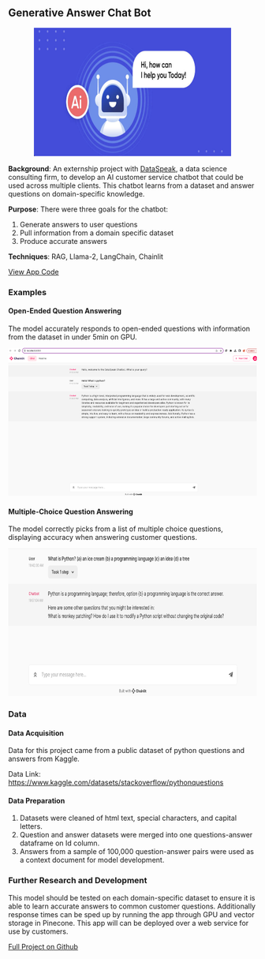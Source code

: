 ## Generative Answer Chat Bot

<p align="center">
  <img src="images/qa-chatbot/chatbot-image.png?raw=true"
  width="400"
  height="260"
  alt="Image of a cartoon AI chatbot">
</p>

**Background**: An externship project with <a href="https://dataspeak.co/about" target="_blank">DataSpeak</a>, a data science consulting firm, to develop an AI customer service chatbot that could be used across multiple clients. This chatbot learns from a dataset and answer questions on domain-specific knowledge. 

**Purpose**: There were three goals for the chatbot:    
 1. Generate answers to user questions
 2. Pull information from a domain specific dataset  
 3. Produce accurate answers  

**Techniques**: RAG, Llama-2, LangChain, Chainlit

<a href='https://github.com/kellyshreeve/QA-Chatbot/blob/main/final_chainlit_app.py'
target='_blank'>View App Code</a>

### Examples  

#### Open-Ended Question Answering  

The model accurately responds to open-ended questions with information from the dataset in under 5min on GPU.

<p align="center">
  <img src="images/qa-chatbot/open-ended-question.png?raw=true"
  width="600"
  height="300"
  alt="Chainlit App open ended question example">
</p>

#### Multiple-Choice Question Answering

The model correctly picks from a list of multiple choice questions, displaying accuracy when answering customer questions.

<p align="center">
  <img src="images/qa-chatbot/multiple-choice-question.png?raw=true"
  width="600"
  height="300"
  alt="Chainlit App multiple choice question example">
</p>

### Data  

#### Data Acquisition  

Data for this project came from a public dataset of python questions and answers from Kaggle.  

Data Link: https://www.kaggle.com/datasets/stackoverflow/pythonquestions  

#### Data Preparation  

1. Datasets were cleaned of html text, special characters, and capital letters.  
2. Question and answer datasets were merged into one questions-answer dataframe on Id column.  
3. Answers from a sample of 100,000 question-answer pairs were used as a context document for model development.  

### Further Research and Development

This model should be tested on each domain-specific dataset to ensure it is able to learn accurate answers to common customer questions. Additionally response times can be sped up by running the app through GPU and vector storage in Pinecone. This app will can be deployed over a web service for use by customers.


<a href='https://github.com/kellyshreeve/QA-Chatbot'
target='_blank'>Full Project on Github</a>
